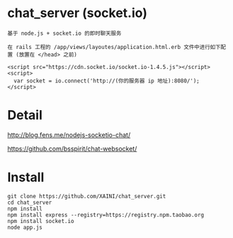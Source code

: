 chat_server (socket.io)
===============
```{bash}
基于 node.js + socket.io 的即时聊天服务

在 rails 工程的 /app/views/layoutes/application.html.erb 文件中进行如下配置 (放置在 </head> 之前)

<script src="https://cdn.socket.io/socket.io-1.4.5.js"></script>
<script>
  var socket = io.connect('http://(你的服务器 ip 地址):8080/');
</script>

```

Detail
==================

http://blog.fens.me/nodejs-socketio-chat/

https://github.com/bsspirit/chat-websocket/

Install
==================

```{bash}
git clone https://github.com/XAINI/chat_server.git
cd chat_server
npm install
npm install express --registry=https://registry.npm.taobao.org
npm install socket.io
node app.js
```

